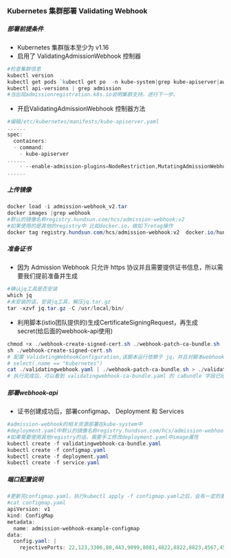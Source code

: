 ### Kubernetes 集群部署 Validating Webhook

##### 部署前提条件

- Kubernetes 集群版本至少为 v1.16
- 启用了 ValidatingAdmissionWebhook 控制器

```powershell
#检查集群信息
kubectl version
kubectl get pods `kubectl get po  -n kube-system|grep kube-apiserver|awk '{print $1}'` -n kube-system -o yaml | grep ValidatingAdmissionWebhook
kubectl api-versions | grep admission
#当出现admissionregistration.k8s.io说明集群支持，进行下一步。
```

* 开启ValidatingAdmissionWebhook 控制器方法

```powershell
#编辑/etc/kubernetes/manifests/kube-apiserver.yaml
......
spec:
  containers:
  - command:
    - kube-apiserver
......
    - --enable-admission-plugins=NodeRestriction,MutatingAdmissionWebhook,ValidatingAdmissionWebhook
......
```

##### 上传镜像

```powershell
docker load -i admission-webhook_v2.tar
docker images |grep webhook
#默认的镜像名称registry.hundsun.com/hcs/admission-webhook:v2
#如果使用的是其他的registry中 比如docker.io，做如下retag操作
docker tag registry.hundsun.com/hcs/admission-webhook:v2  docker.io/hundsun/admission-webhook:v2
```

##### 准备证书

* 因为 Admission Webhook 只允许 https 协议并且需要提供证书信息，所以需要我们提前准备并生成

```powershell
#确认jq工具是否安装
which jq
#未安装的话，安装jq工具，解压jq.tar.gz
tar -xzvf jq.tar.gz -C /usr/local/bin/
```

* 利用脚本(istio团队提供的)生成CertificateSigningRequest，再生成secret(给后面的webhook-api使用)

```powershell
chmod +x ./webhook-create-signed-cert.sh ./webhook-patch-ca-bundle.sh
sh ./webhook-create-signed-cert.sh
# 配置 ValidatingWebhookConfiguration,该脚本运行依赖于 jq，并且对脚本webhook-patch-ca-bundle.sh做了局部修改
# select(.name == "kubernetes")
cat ./validatingwebhook.yaml | ./webhook-patch-ca-bundle.sh > ./validatingwebhook-ca-bundle.yaml
# 执行完成后，可以看到 validatingwebhook-ca-bundle.yaml 的 caBundle 字段已经被替换。
```

##### 部署webhook-api

* 证书创建成功后，部署configmap、 Deployment 和 Services

```powershell
#admission-webhook的相关资源部署在kube-system中
#deployment.yaml中默认的镜像名称registry.hundsun.com/hcs/admission-webhook:v2
#如果需要使用其他registry的话，需要手工修改deployment.yaml中image属性
kubectl create -f validatingwebhook-ca-bundle.yaml
kubectl create -f configmap.yaml
kubectl create -f deployment.yaml
kubectl create -f service.yaml
```

##### 端口配置说明

```powershell
#更新完configmap.yaml，执行kubectl apply -f configmap.yaml之后，会有一定的更新延迟，延迟时间取决于kubelet的sync-frequency配置，默认值是1min
#cat configmap.yaml
apiVersion: v1
kind: ConfigMap
metadata:
  name: admission-webhook-example-configmap
data:
  config.yaml: |
    rejectivePorts: 22,123,3306,80,443,9099,8081,4822,8822,8823,4567,4568,4444,843,8820,8824,18881,18882,18822,18086,18088,18005,6443,10256,10249,2379,2380,10255,10250,10251,10252,27812,12305,18989,4443,1514 #需要过滤的端口以英文逗号分隔
```

